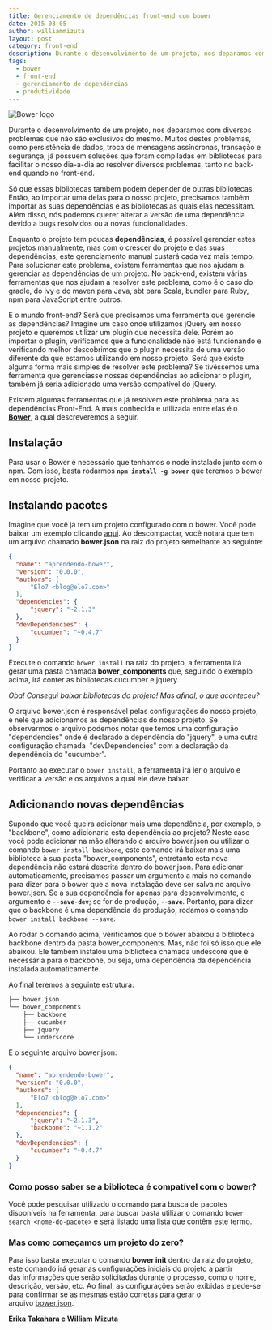 ```yaml
---
title: Gerenciamento de dependências front-end com bower
date: 2015-03-05
author: williammizuta
layout: post
category: front-end
description: Durante o desenvolvimento de um projeto, nos deparamos com diversos problemas que não são exclusivos do mesmo. Muitos destes problemas, como persistência de dados, troca de mensagens assíncronas, transação e segurança, já possuem soluções que foram compiladas em bibliotecas para facilitar o nosso dia-a-dia ao resolver diversos problemas, tanto no back-end quando no front-end.
tags:
  - bower
  - front-end
  - gerenciamento de dependências
  - produtividade
---
```


![Bower logo](../images/gerenciamento-dependencias-bower-1.png)

Durante o desenvolvimento de um projeto, nos deparamos com diversos problemas que não são exclusivos do mesmo. Muitos destes problemas, como persistência de dados, troca de mensagens assíncronas, transação e segurança, já possuem soluções que foram compiladas em bibliotecas para facilitar o nosso dia-a-dia ao resolver diversos problemas, tanto no back-end quando no front-end.

Só que essas bibliotecas também podem depender de outras bibliotecas. Então, ao importar uma delas para o nosso projeto, precisamos também importar as suas dependências e as bibliotecas as quais elas necessitam. Além disso, nós podemos querer alterar a versão de uma dependência devido a bugs resolvidos ou a novas funcionalidades.

Enquanto o projeto tem poucas **dependências**, é possível gerenciar estes projetos manualmente, mas com o crescer do projeto e das suas dependências, este gerenciamento manual custará cada vez mais tempo. Para solucionar este problema, existem ferramentas que nos ajudam a gerenciar as dependências de um projeto. No back-end, existem várias ferramentas que nos ajudam a resolver este problema, como é o caso do gradle, do ivy e do maven para Java, sbt para Scala, bundler para Ruby, npm para JavaScript entre outros.

E o mundo front-end? Será que precisamos uma ferramenta que gerencie as dependências? Imagine um caso onde utilizamos jQuery em nosso projeto e queremos utilizar um plugin que necessita dele. Porém ao importar o plugin, verificamos que a funcionalidade não está funcionando e verificando melhor descobrimos que o plugin necessita de uma versão diferente da que estamos utilizando em nosso projeto. Será que existe alguma forma mais simples de resolver este problema? Se tivéssemos uma ferramenta que gerenciasse nossas dependências ao adicionar o plugin, também já seria adicionado uma versão compatível do jQuery.

Existem algumas ferramentas que já resolvem este problema para as dependências Front-End. A mais conhecida e utilizada entre elas é o <a title="Bower" href="http://bower.io/" target="_blank"><strong>Bower</strong></a>, a qual descreveremos a seguir.

## Instalação

Para usar o Bower é necessário que tenhamos o node instalado junto com o npm. Com isso, basta rodarmos **`npm install -g bower`** que teremos o bower em nosso projeto.

## Instalando pacotes

Imagine que você já tem um projeto configurado com o bower. Você pode baixar um exemplo clicando <a title="aqui" href="https://s3.amazonaws.com/files.elo7.com.br/craftedbits/bower/aprendendo-bower.zip" target="_blank">aqui</a>. Ao descompactar, você notará que tem um arquivo chamado **bower.json** na raiz do projeto semelhante ao seguinte:

```json
{
  "name": "aprendendo-bower",
  "version": "0.0.0",
  "authors": [
      "Elo7 <blog@elo7.com>"
  ],
  "dependencies": {
      "jquery": "~2.1.3"
  },
  "devDependencies": {
      "cucumber": "~0.4.7"
  }
}
```

Execute o comando ``bower install`` na raiz do projeto, a ferramenta irá gerar uma pasta chamada **bower_components** que, seguindo o exemplo acima, irá conter as bibliotecas cucumber e jquery.

_Oba! Consegui baixar bibliotecas do projeto! Mas afinal, o que aconteceu?_

O arquivo bower.json é responsável pelas configurações do nosso projeto, é nele que adicionamos as dependências do nosso projeto. Se observarmos o arquivo podemos notar que temos uma configuração "dependencies" onde é declarado a dependência do "jquery", e uma outra configuração chamada  "devDependencies" com a declaração da dependência do "cucumber".

Portanto ao executar o `bower install`, a ferramenta irá ler o arquivo e verificar a versão e os arquivos a qual ele deve baixar.

## Adicionando novas dependências

Supondo que você queira adicionar mais uma dependência, por exemplo, o "backbone", como adicionaria esta dependência ao projeto? Neste caso você pode adicionar na mão alterando o arquivo bower.json ou utilizar o comando `bower install backbone`, este comando irá baixar mais uma biblioteca à sua pasta "bower_components", entretanto esta nova dependência não estará descrita dentro do bower.json. Para adicionar automaticamente, precisamos passar um argumento a mais no comando para dizer para o bower que a nova instalação deve ser salva no arquivo bower.json. Se a sua dependência for apenas para desenvolvimento, o argumento é **`--save-dev`**; se for de produção, **`--save`**. Portanto, para dizer que o backbone é uma dependência de produção, rodamos o comando `bower install backbone --save`.

Ao rodar o comando acima, verificamos que o bower abaixou a biblioteca backbone dentro da pasta bower_components. Mas, não foi só isso que ele abaixou. Ele também instalou uma biblioteca chamada undescore que é necessária para o backbone, ou seja, uma dependência da dependência instalada automaticamente.

Ao final teremos a seguinte estrutura:

```bash
├── bower.json
└── bower_components
    ├── backbone
    ├── cucumber
    ├── jquery
    └── underscore

```

E o seguinte arquivo bower.json:

```json
{
  "name": "aprendendo-bower",
  "version": "0.0.0",
  "authors": [
      "Elo7 <blog@elo7.com>"
  ],
  "dependencies": {
      "jquery": "~2.1.3",
      "backbone": "~1.1.2"
  },
  "devDependencies": {
      "cucumber": "~0.4.7"
  }
}
```

### Como posso saber se a biblioteca é compatível com o bower?

Você pode pesquisar utilizado o comando para busca de pacotes disponíveis na ferramenta, para buscar basta utilizar o comando `bower search <nome-do-pacote>` e será listado uma lista que contêm este termo.

### Mas como começamos um projeto do zero?

Para isso basta executar o comando **bower init** dentro da raiz do projeto, este comando irá gerar as configurações iniciais do projeto a partir das informações que serão solicitadas durante o processo, como o nome, descrição, versão, etc. Ao final, as configurações serão exibidas e pede-se para confirmar se as mesmas estão corretas para gerar o arquivo [bower.json](https://github.com/bower/bower.json-spec).

**Erika Takahara e William Mizuta**
